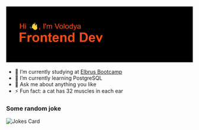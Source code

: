 ![Greeting](https://github.com/vVolodya/vVolodya/blob/main/header.png?raw=true)

- 🔭 I’m currently studying at [Elbrus Bootcamp](https://elbrusboot.camp/)
- 🌱 I’m currently learning PostgreSQL
- 💬 Ask me about anything you like
- ⚡ Fun fact: a cat has 32 muscles in each ear

### Some random joke
![Jokes Card](https://readme-jokes.vercel.app/api)



